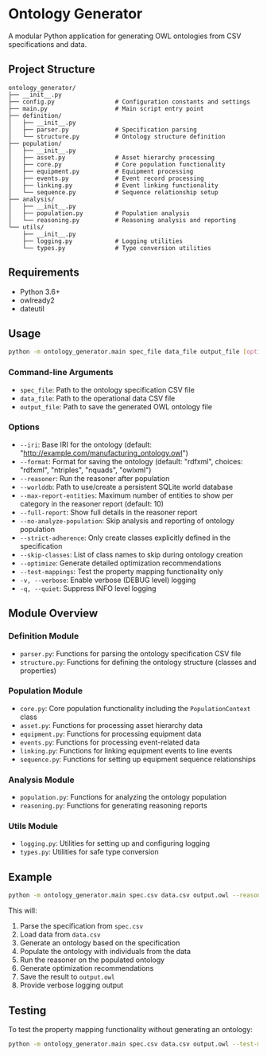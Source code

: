 # Ontology Generator

A modular Python application for generating OWL ontologies from CSV specifications and data.

## Project Structure

```
ontology_generator/
├── __init__.py
├── config.py                 # Configuration constants and settings
├── main.py                   # Main script entry point
├── definition/
│   ├── __init__.py
│   ├── parser.py             # Specification parsing
│   └── structure.py          # Ontology structure definition
├── population/
│   ├── __init__.py
│   ├── asset.py              # Asset hierarchy processing
│   ├── core.py               # Core population functionality
│   ├── equipment.py          # Equipment processing
│   ├── events.py             # Event record processing
│   ├── linking.py            # Event linking functionality
│   └── sequence.py           # Sequence relationship setup
├── analysis/
│   ├── __init__.py
│   ├── population.py         # Population analysis
│   └── reasoning.py          # Reasoning analysis and reporting
└── utils/
    ├── __init__.py
    ├── logging.py            # Logging utilities
    └── types.py              # Type conversion utilities
```

## Requirements

- Python 3.6+
- owlready2
- dateutil

## Usage

```bash
python -m ontology_generator.main spec_file data_file output_file [options]
```

### Command-line Arguments

- `spec_file`: Path to the ontology specification CSV file
- `data_file`: Path to the operational data CSV file
- `output_file`: Path to save the generated OWL ontology file

### Options

- `--iri`: Base IRI for the ontology (default: "http://example.com/manufacturing_ontology.owl")
- `--format`: Format for saving the ontology (default: "rdfxml", choices: "rdfxml", "ntriples", "nquads", "owlxml")
- `--reasoner`: Run the reasoner after population
- `--worlddb`: Path to use/create a persistent SQLite world database
- `--max-report-entities`: Maximum number of entities to show per category in the reasoner report (default: 10)
- `--full-report`: Show full details in the reasoner report
- `--no-analyze-population`: Skip analysis and reporting of ontology population
- `--strict-adherence`: Only create classes explicitly defined in the specification
- `--skip-classes`: List of class names to skip during ontology creation
- `--optimize`: Generate detailed optimization recommendations
- `--test-mappings`: Test the property mapping functionality only
- `-v, --verbose`: Enable verbose (DEBUG level) logging
- `-q, --quiet`: Suppress INFO level logging

## Module Overview

### Definition Module

- `parser.py`: Functions for parsing the ontology specification CSV file
- `structure.py`: Functions for defining the ontology structure (classes and properties)

### Population Module

- `core.py`: Core population functionality including the `PopulationContext` class
- `asset.py`: Functions for processing asset hierarchy data
- `equipment.py`: Functions for processing equipment data
- `events.py`: Functions for processing event-related data
- `linking.py`: Functions for linking equipment events to line events
- `sequence.py`: Functions for setting up equipment sequence relationships

### Analysis Module

- `population.py`: Functions for analyzing the ontology population
- `reasoning.py`: Functions for generating reasoning reports

### Utils Module

- `logging.py`: Utilities for setting up and configuring logging
- `types.py`: Utilities for safe type conversion

## Example

```bash
python -m ontology_generator.main spec.csv data.csv output.owl --reasoner --optimize -v
```

This will:
1. Parse the specification from `spec.csv`
2. Load data from `data.csv`
3. Generate an ontology based on the specification
4. Populate the ontology with individuals from the data
5. Run the reasoner on the populated ontology
6. Generate optimization recommendations
7. Save the result to `output.owl`
8. Provide verbose logging output

## Testing

To test the property mapping functionality without generating an ontology:

```bash
python -m ontology_generator.main spec.csv data.csv output.owl --test-mappings
```